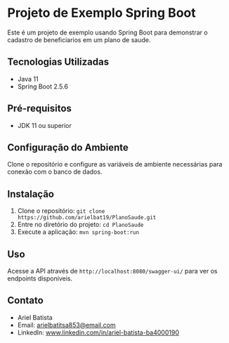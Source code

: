 # Projeto de Exemplo Spring Boot

Este é um projeto de exemplo usando Spring Boot para demonstrar o cadastro de beneficiarios em um plano de saude.

## Tecnologias Utilizadas

- Java 11
- Spring Boot 2.5.6

## Pré-requisitos

- JDK 11 ou superior

## Configuração do Ambiente

Clone o repositório e configure as variáveis de ambiente necessárias para conexão com o banco de dados.

## Instalação

1. Clone o repositório: `git clone https://github.com/arielbat19/PlanoSaude.git`
2. Entre no diretório do projeto: `cd PlanoSaude`
3. Execute a aplicação: `mvn spring-boot:run`

## Uso

Acesse a API através de `http://localhost:8080/swagger-ui/` para ver os endpoints disponíveis.

## Contato

- Ariel Batista
- Email: arielbatitsa853@email.com
- LinkedIn: www.linkedin.com/in/ariel-batista-ba4000190
